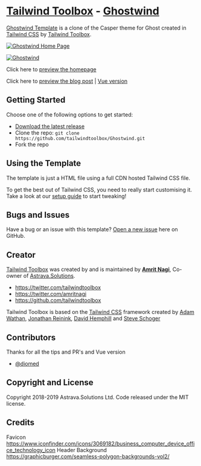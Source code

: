 # [Tailwind Toolbox](https://www.tailwindtoolbox.com/) - [Ghostwind](https://www.tailwindtoolbox.com/templates/ghostwind)

[Ghostwind Template](https://www.tailwindtoolbox.com/templates/ghostwind) is a clone of the Casper theme for Ghost created in [Tailwind CSS](https://tailwindcss.com/) by [Tailwind Toolbox](https://www.tailwindtoolbox.com/).


[![Ghostwind Home Page](https://www.tailwindtoolbox.com/templates/ghostwind-home.png)](https://tailwindtoolbox.github.io/Ghostwind/index.html)

[![Ghostwind](https://www.tailwindtoolbox.com/templates/ghostwind.png)](https://tailwindtoolbox.github.io/Ghostwind/post.html)  

Click here to [preview the homepage](https://www.tailwindtoolbox.com/templates/ghostwind-home)

Click here to [preview the blog post](https://www.tailwindtoolbox.com/templates/ghostwind) | [Vue version](https://tailwindtoolbox.github.io/Ghostwind/post_vue.html)  

## Getting Started

Choose one of the following options to get started:
* [Download the latest release](https://github.com/tailwindtoolbox/Ghostwind/archive/master.zip)
* Clone the repo: `git clone https://github.com/tailwindtoolbox/Ghostwind.git`
* Fork the repo

## Using the Template

The template is just a HTML file using a full CDN hosted Tailwind CSS file.

To get the best out of Tailwind CSS, you need to really start customising it.
Take a look at our [setup guide](https://www.tailwindtoolbox.com/setup) to start tweaking!

## Bugs and Issues

Have a bug or an issue with this template? [Open a new issue](https://github.com/tailwindtoolbox/ghostwind/issues/new) here on GitHub.

## Creator

[Tailwind Toolbox](https://www.tailwindtoolbox.com/) was created by and is maintained by **[Amrit Nagi](https://amritnagi.info/)**, Co-owner of [Astrava.Solutions](https://astrava.solutions).

* https://twitter.com/tailwindtoolbox
* https://twitter.com/amritnagi
* https://github.com/tailwindtoolbox

Tailwind Toolbox is based on the [Tailwind CSS](https://www.tailwindcss.com) framework created by [Adam Wathan](https://twitter.com/adamwathan), [Jonathan Reinink](https://twitter.com/reinink), [David Hemphill](https://twitter.com/davidhemphill) and [Steve Schoger](https://twitter.com/steveschoger)

## Contributors

Thanks for all the tips and PR's and Vue version
* [@diomed](https://github.com/diomed)


## Copyright and License

Copyright 2018-2019 Astrava.Solutions Ltd. Code released under the MIT license.



## Credits
Favicon https://www.iconfinder.com/icons/3069182/business_computer_device_office_technology_icon
Header Background https://graphicburger.com/seamless-polygon-backgrounds-vol2/
